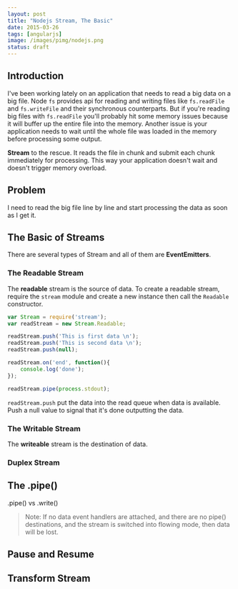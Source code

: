 ```yaml
---
layout: post
title: "Nodejs Stream, The Basic"
date: 2015-03-26
tags: [angularjs]
image: /images/pimg/nodejs.png
status: draft
--- 
```


## Introduction
 
I've been working lately on an application that needs to read a big data on a big file. Node ```fs``` provides api for reading and writing files like ```fs.readFile``` and ```fs.writeFile``` and their synchronous counterparts. But if you're reading big files with ```fs.readFile``` you'll probably hit some memory issues because it will buffer up the entire file into the memory. Another issue is your application needs to wait until the whole file was loaded in the memory before processing some output.

**Stream** to the rescue. It reads the file in chunk and submit each chunk immediately for processing. This way your application doesn't wait and doesn't trigger memory overload.


## Problem

I need to read the big file line by line and start processing the data as soon as I get it.

## The Basic of Streams

There are several types of Stream and all of them are **EventEmitters**.

### The Readable Stream

The **readable** stream is the source of data. To create a readable stream, require the ```stream``` module and create a new instance then call the ```Readable``` constructor.


~~~javascript
var Stream = require('stream');
var readStream = new Stream.Readable;

readStream.push('This is first data \n'); 
readStream.push('This is second data \n'); 
readStream.push(null);

readStream.on('end', function(){
	console.log('done');
}); 

readStream.pipe(process.stdout); 
~~~

```readStream.push``` put the data into the read queue when data is available. Push a null value to signal that it's done outputting the data.

### The Writable Stream

The **writeable** stream is the destination of data.

### Duplex Stream

## The .pipe()

.pipe() vs .write()

> Note: If no data event handlers are attached, and there are no pipe() destinations, and the stream is switched into flowing mode, then data will be lost. 

## Pause and Resume  

## Transform Stream 



